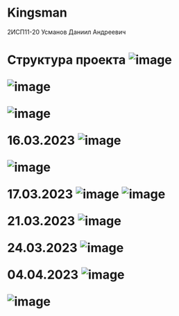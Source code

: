# Kingsman
</h1> 2ИСП11-20 Усманов Даниил Андреевич<h1>

</b>Структура проекта<b>
![image](https://user-images.githubusercontent.com/118389872/224035456-e328bc93-b155-4c62-b3f2-58a101297b9d.png)


  ![image](https://user-images.githubusercontent.com/118389872/224302918-52965261-cd32-4981-9df3-c2b095a6a1b1.png)

![image](https://user-images.githubusercontent.com/118389872/224987669-34b68e69-6ada-40f1-bf0b-d0c5b7dfc25b.png)

  16.03.2023
  ![image](https://user-images.githubusercontent.com/118389872/225631936-b2a728a7-d2fd-422c-9153-dfab778dad0a.png)

  ![image](https://user-images.githubusercontent.com/118389872/225631787-8bb72852-787a-42c5-9f66-a73113b16e63.png)

17.03.2023
![image](https://user-images.githubusercontent.com/118389872/225834731-a969e359-9b5c-4d3e-9c0e-1fcefa26002c.png)
![image](https://user-images.githubusercontent.com/118389872/225834782-894e2910-e3d5-41b5-9e76-ea96cf75bca4.png)

21.03.2023
![image](https://user-images.githubusercontent.com/118389872/226592959-f54e7112-d83f-47c3-b3f7-f33c11c84ab3.png)

24.03.2023
![image](https://user-images.githubusercontent.com/118389872/227510145-d48c65ca-14ca-4742-8f40-c305f6fdd611.png)

  04.04.2023
  ![image](https://user-images.githubusercontent.com/118389872/229747472-9762561c-a171-46f1-8c02-531b02d3db8c.png)

  ![image](https://user-images.githubusercontent.com/118389872/229747191-ea77d3b2-a4f9-4fcc-86ec-3055a7c69e96.png)
